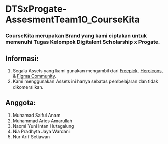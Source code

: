 # DTSxProgate-AssesmentTeam10_CourseKita

### CourseKita merupakan Brand yang kami ciptakan untuk memenuhi Tugas Kelompok Digitalent Scholarship x Progate.
## Informasi:
1. Segala Assets yang kami gunakan mengambil dari [Freepick](https://www.freepik.com/home), [Heroicons](https://heroicons.com/), & [Figma Community](https://www.figma.com/community/web_design).
2. Kami menggunakan Assets ini hanya sebatas pembelajaran dan tidak dikomersilkan.

## Anggota:
1. Muhamad Saiful Anam
2. Muhammad Aries Amarullah
3. Naomi Yuni Intan Hutagalung
4. Nia Pradhyta Jaya Wardani
5. Nur Arif Setiawan
